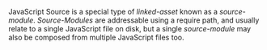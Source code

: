 JavaScript Source is a special type of _linked-asset_ known as a _source-module_. _Source-Modules_ are addressable using a require path, and usually relate to a single JavaScript file on disk, but a single _source-module_ may also be composed from multiple JavaScript files too.
